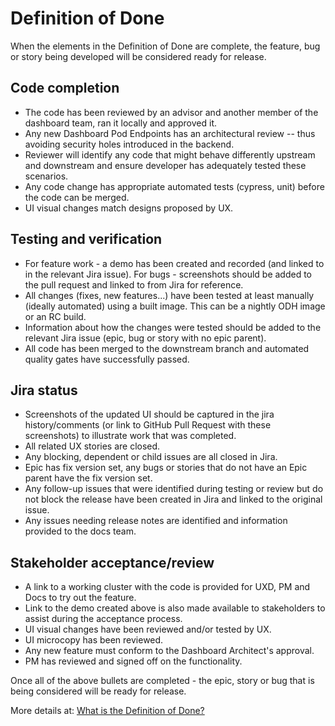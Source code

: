 # Definition of Done
When the elements in the Definition of Done are complete, the feature, bug or story being developed will be considered ready for release.

## Code completion
- The code has been reviewed by an advisor and another member of the dashboard team, ran it locally and approved it.
- Any new Dashboard Pod Endpoints has an architectural review -- thus avoiding security holes introduced in the backend.
- Reviewer will identify any code that might behave differently upstream and downstream and ensure developer has adequately tested these scenarios.
- Any code change has appropriate automated tests (cypress, unit) before the code can be merged.
- UI visual changes match designs proposed by UX.

## Testing and verification
- For feature work - a demo has been created and recorded (and linked to in the relevant Jira issue).  For bugs - screenshots should be added to the pull request and linked to from Jira for reference.
- All changes (fixes, new features...) have been tested at least manually (ideally automated) using a built image.  This can be a nightly ODH image or an RC build.
- Information about how the changes were tested should be added to the relevant Jira issue (epic, bug or story with no epic parent).
- All code has been merged to the downstream branch and automated quality gates have successfully passed.

## Jira status
- Screenshots of the updated UI should be captured in the jira history/comments (or link to GitHub Pull Request with these screenshots) to illustrate work that was completed.
- All related UX stories are closed.
- Any blocking, dependent or child issues are all closed in Jira.
- Epic has fix version set, any bugs or stories that do not have an Epic parent have the fix version set.
- Any follow-up issues that were identified during testing or review but do not block the release have been created in Jira and linked to the original issue.
- Any issues needing release notes are identified and information provided to the docs team.

## Stakeholder acceptance/review
- A link to a working cluster with the code is provided for UXD, PM and Docs to try out the feature.
- Link to the demo created above is also made available to stakeholders to assist during the acceptance process.
- UI visual changes have been reviewed and/or tested by UX.
- UI microcopy has been reviewed.
- Any new feature must conform to the Dashboard Architect's approval.
- PM has reviewed and signed off on the functionality.

Once all of the above bullets are completed - the epic, story or bug that is being considered will be ready for release.

More details at:  [What is the Definition of Done?](https://www.agilealliance.org/glossary/definition-of-done/)


